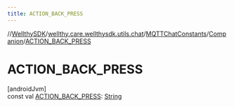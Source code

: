 ```yaml
---
title: ACTION_BACK_PRESS
---
```

//[WellthySDK](../../../../index.html)/[wellthy.care.wellthysdk.utils.chat](../../index.html)/[MQTTChatConstants](../index.html)/[Companion](index.html)/[ACTION_BACK_PRESS](-a-c-t-i-o-n_-b-a-c-k_-p-r-e-s-s.html)



# ACTION_BACK_PRESS



[androidJvm]\
const val [ACTION_BACK_PRESS](-a-c-t-i-o-n_-b-a-c-k_-p-r-e-s-s.html): [String](https://kotlinlang.org/api/latest/jvm/stdlib/kotlin/-string/index.html)




